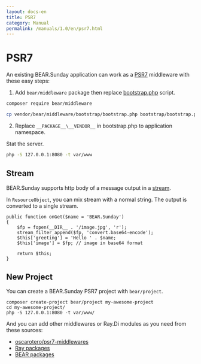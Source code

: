 ```yaml
---
layout: docs-en
title: PSR7
category: Manual
permalink: /manuals/1.0/en/psr7.html
---
```


# PSR7

An existing BEAR.Sunday application can work as
a [PSR7](http://www.php-fig.org/psr/psr-7/) middleware with these easy steps:

1) Add `bear/middleware` package then replace [bootstrap.php](https://github.com/bearsunday/BEAR.Middleware/blob/1.x/bootstrap/bootstrap.php) script.

```bash
composer require bear/middleware
```
```bash
cp vendor/bear/middleware/bootstrap/bootstrap.php bootstrap/bootstrap.php
```

2) Replace `__PACKAGE__\__VENDOR__` in bootstrap.php to application namespace.

Stat the server.

```bash
php -S 127.0.0.1:8080 -t var/www
```

## Stream

BEAR.Sunday supports http body of a message output in a [stream](http://php.net/manual/ja/intro.stream.php).

In `ResourceObject`, you can mix stream with a normal string. The output is converted to a single stream.

```php?start_inline
public function onGet($name = 'BEAR.Sunday')
{
    $fp = fopen(__DIR__ . '/image.jpg', 'r');
    stream_filter_append($fp, 'convert.base64-encode');
    $this['greeting'] = 'Hello ' . $name;
    $this['image'] = $fp; // image in base64 format

    return $this;
}
```

## New Project

You can create a BEAR.Sunday PSR7 project with `bear/project`.

```
composer create-project bear/project my-awesome-project
cd my-awesome-project/
php -S 127.0.0.1:8080 -t var/www/
```

And you can add other middlewares or Ray.Di modules as you need from these sources:

 * [oscarotero/psr7-middlewares](https://github.com/oscarotero/psr7-middlewares)
 * [Ray packages](https://packagist.org/packages/ray/)
 * [BEAR packages](https://packagist.org/packages/bear/)
